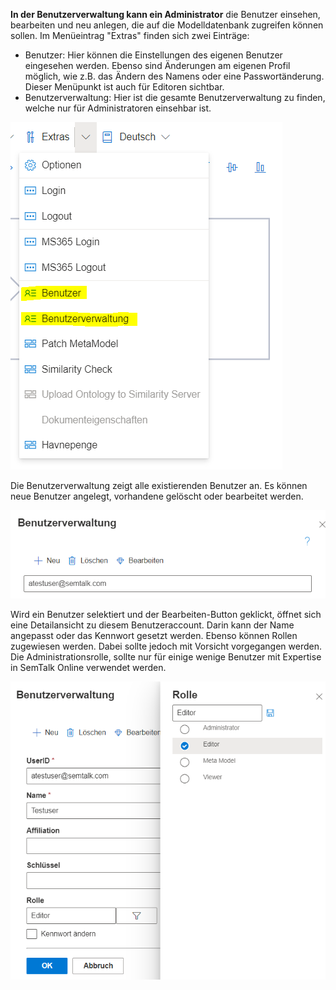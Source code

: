 **In der Benutzerverwaltung kann ein Administrator** die Benutzer einsehen, bearbeiten und neu anlegen, 
die auf die Modelldatenbank zugreifen können sollen.
Im Menüeintrag "Extras" finden sich zwei Einträge:
* Benutzer: Hier können die Einstellungen des eigenen Benutzer eingesehen werden. Ebenso sind Änderungen am eigenen Profil möglich, wie z.B. das Ändern des Namens oder eine Passwortänderung. Dieser Menüpunkt ist auch für Editoren sichtbar.
* Benutzerverwaltung: Hier ist die gesamte Benutzerverwaltung zu finden, welche nur für Administratoren einsehbar ist.

![BenutzerMenü](./images/benutzerverwaltung_benutzerverwaltung1.png)

Die Benutzerverwaltung zeigt alle existierenden Benutzer an. Es können neue Benutzer angelegt, vorhandene gelöscht oder bearbeitet werden.

![BenutzerDialog](./images/benutzerverwaltung_benutzerverwaltung2.png)

Wird ein Benutzer selektiert und der Bearbeiten-Button geklickt, öffnet sich eine Detailansicht zu diesem Benutzeraccount. Darin kann der Name angepasst oder das Kennwort gesetzt werden. 
Ebenso können Rollen zugewiesen werden. Dabei sollte jedoch mit Vorsicht vorgegangen werden. Die Administrationsrolle, sollte nur für einige wenige Benutzer mit Expertise in SemTalk Online verwendet werden.

![BenutzerDialogRolle](./images/benutzerverwaltung_benutzerverwaltung3.png)


